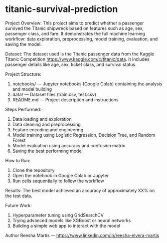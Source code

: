 # titanic-survival-prediction

Project Overview:
This project aims to predict whether a passenger survived the Titanic shipwreck based on features such as age, sex, passenger class, and fare. It demonstrates the full machine learning workflow: data exploration, preprocessing, model training, evaluation, and saving the model.

Dataset:
The dataset used is the Titanic passenger data from the Kaggle Titanic Competition <https://www.kaggle.com/c/titanic/data>. It includes passenger details like age, sex, ticket class, and survival status.

Project Structure:
1. notebooks/ — Jupyter notebooks (Google Colab) containing the analysis and model building
2. data/ — Dataset files (train.csv, test.csv)
3. README.md — Project description and instructions

Steps Performed:
1. Data loading and exploration
2. Data cleaning and preprocessing
3. Feature encoding and engineering
4. Model training using Logistic Regression, Decision Tree, and Random Forest
5. Model evaluation using accuracy and confusion matrix
6. Saving the best performing model

How to Run:
1. Clone the repository
2. Open the notebook in Google Colab or Jupyter
3. Run cells sequentially to follow the workflow

Results:
The best model achieved an accuracy of approximately XX% on the test data.

Future Work:
1. Hyperparameter tuning using GridSearchCV
2. Trying advanced models like XGBoost or neural networks
3. Building a simple web app to interact with the model

Author
Reesha Martis — https://www.linkedin.com/in/reesha-elvera-martis
